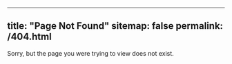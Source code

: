 
---
title: "Page Not Found"
sitemap: false
permalink: /404.html
---

Sorry, but the page you were trying to view does not exist.
